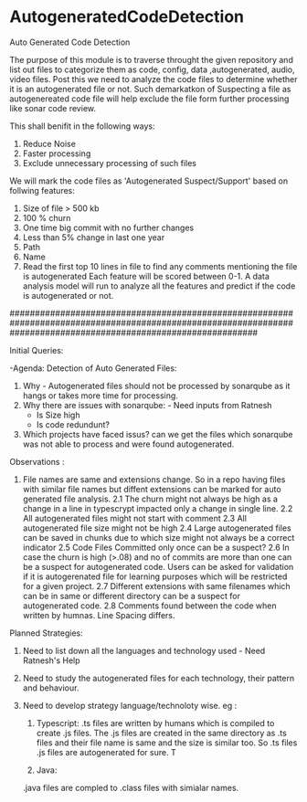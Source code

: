 # AutogeneratedCodeDetection

Auto Generated Code Detection

The purpose of this module is to traverse throught the given repository and list out files to categorize them as code, config, data ,autogenerated, audio, video files. 
Post this we need to analyze the code files to determine whether it is an autogenerated file or not. Such demarkatkon of Suspecting a file as autogenereated code file will help exclude the file form further processing like sonar code review.

This shall benifit in the following ways:
1. Reduce Noise 
2. Faster processing
3. Exclude unnecessary processing of such files

We will mark the code files as 'Autogenerated Suspect/Support' based on follwing features:
1. Size of file > 500 kb
2. 100 % churn
3. One time big commit with no further changes
4. Less than 5% change in last one year
5. Path
6. Name
7. Read the first top 10 lines in file to find any comments mentioning the file is autogenerated
Each feature will be scored between 0-1. A data analysis model will run to analyze all the features and predict if the code is autogenerated or not.



#################################################################################################################################################################

Initial Queries: 

-Agenda: Detection of Auto Generated Files:

1. Why - Autogenerated files should not be processed by sonarqube as it hangs or takes more time for processing.
2. Why there are issues with sonarqube: - Need inputs from Ratnesh
	- Is Size high
	- Is code redundunt?
3. Which projects have faced issus? can we get the files which sonarqube was not able to process and were found autogenerated.	


Observations :

1. File names are same and extensions change. So in a repo having files with similar file names but diffent extensions can be marked for auto generated file analysis.
2.1 The churn might not always be high as a change in a line in typescrypt impacted only a change in single line.
2.2 All autogenerated files might not start with comment
2.3 All autogenerated file size might not be high
2.4 Large autogenerated files can be saved in chunks due to which size might not always be a correct indicator
2.5 Code Files Committed only once can be a suspect?
2.6 In case the churn is high (>.08) and no of commits are more than one can be a suspect for autogenerated code. Users can be asked for validation if it is autogerenated file for learning purposes which will be restricted for a given project.
2.7 Different extensions with same filenames which can be in same or different directory can be a suspect for autogenerated code.
2.8 Comments found between the code when written by humnas. Line Spacing differs.

Planned Strategies:

1. Need to list down all the languages and technology used - Need Ratnesh's Help
2. Need to study the autogenerated files for each technology, their pattern and behaviour. 
4. Need to develop strategy language/technoloty wise. 
eg : 
    1. Typescript:
      .ts files are written by humans which is compiled to create .js files. The .js files are created in the same directory as .ts files and their file name is same and the size is similar too. So .ts files .js files are autogenerated for sure. T
      
    2. Java:
    
    .java files are compled to .class files with simialar names.

